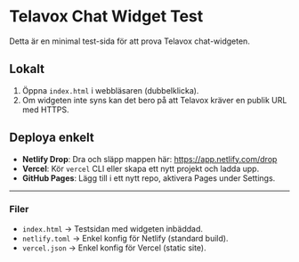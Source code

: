 # Telavox Chat Widget Test

Detta är en minimal test-sida för att prova Telavox chat-widgeten.

## Lokalt
1. Öppna `index.html` i webbläsaren (dubbelklicka).
2. Om widgeten inte syns kan det bero på att Telavox kräver en publik URL med HTTPS.

## Deploya enkelt
- **Netlify Drop**: Dra och släpp mappen här: https://app.netlify.com/drop
- **Vercel**: Kör `vercel` CLI eller skapa ett nytt projekt och ladda upp.
- **GitHub Pages**: Lägg till i ett nytt repo, aktivera Pages under Settings.

---

### Filer
- `index.html` → Testsidan med widgeten inbäddad.
- `netlify.toml` → Enkel konfig för Netlify (standard build).
- `vercel.json` → Enkel konfig för Vercel (static site).
